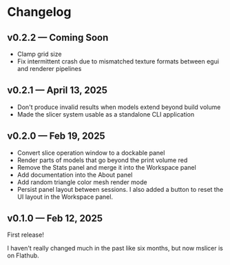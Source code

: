 # Changelog

## v0.2.2 &mdash; Coming Soon

- Clamp grid size
- Fix intermittent crash due to mismatched texture formats between egui and renderer pipelines

## v0.2.1 &mdash; April 13, 2025

- Don't produce invalid results when models extend beyond build volume
- Made the slicer system usable as a standalone CLI application

## v0.2.0 &mdash; Feb 19, 2025

- Convert slice operation window to a dockable panel
- Render parts of models that go beyond the print volume red
- Remove the Stats panel and merge it into the Workspace panel
- Add documentation into the About panel
- Add random triangle color mesh render mode
- Persist panel layout between sessions. I also added a button to reset the UI layout in the Workspace panel.

## v0.1.0 &mdash; Feb 12, 2025

First release!

I haven't really changed much in the past like six months, but now mslicer is on Flathub.
